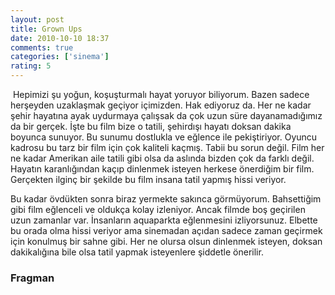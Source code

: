 ```yaml
---
layout: post
title: Grown Ups
date: 2010-10-10 18:37
comments: true
categories: ['sinema']
rating: 5
---
```

<img class="left" src="http://onurbaykal.com/uploads/2010/10/grown-ups.jpg" alt=""/>
Hepimizi şu yoğun, koşuşturmalı hayat yoruyor biliyorum. Bazen sadece herşeyden uzaklaşmak geçiyor içimizden. Hak ediyoruz da. Her ne kadar şehir hayatına ayak uydurmaya çalışsak da çok uzun süre dayanamadığımız da bir gerçek. İşte bu film bize o tatili, şehirdışı hayatı doksan dakika boyunca sunuyor. Bu sunumu dostlukla ve eğlence ile pekiştiriyor. Oyuncu kadrosu bu tarz bir film için çok kaliteli kaçmış. Tabii bu sorun değil. Film her ne kadar Amerikan aile tatili gibi olsa da aslında bizden çok da farklı değil. Hayatın karanlığından kaçıp dinlenmek isteyen herkese önerdiğim bir film. Gerçekten ilginç bir şekilde bu film insana tatil yapmış hissi veriyor.

Bu kadar övdükten sonra biraz yermekte sakınca görmüyorum. Bahsettiğim gibi film eğlenceli ve oldukça kolay izleniyor. Ancak filmde boş geçirilen uzun zamanlar var. İnsanların aquaparkta eğlenmesini izliyorsunuz. Elbette bu orada olma hissi veriyor ama sinemadan açıdan sadece zaman geçirmek için konulmuş bir sahne gibi.
Her ne olursa olsun dinlenmek isteyen, doksan dakikalığına bile olsa tatil yapmak isteyenlere şiddetle önerilir.

<h3>Fragman</h3>
